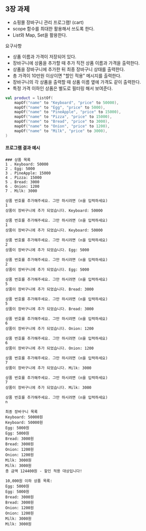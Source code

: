 ## 3장 과제
- 쇼핑몰 장바구니 관리 프로그램! (cart)
- scope 함수를 최대한 활용해서 쓰도록 한다.
- List와 Map, Set을 활용한다. 

요구사항
- 상품 이름과 가격이 저장되어 있다.
- 장바구니에 상품을 추가할 때 추가 직전 상품 이름과 가격을 출력한다. 
- 상품을 장바구니에 추가한 뒤 최종 장바구니 상태를 출력한다. 
- 총 가격이 10만원 이상이면 "할인 적용" 메시지를 출력한다. 
- 장바구니의 각 상품을 출력할 때 상품 이름 옆에 가격도 같이 출력한다. 
- 특정 가격 이하인 상품은 별도로 필터링 해서 보여준다. 


```kotlin
val product = listOf(
    mapOf("name" to "Keyboard", "price" to 50000),
    mapOf("name" to "Egg", "price" to 5000),
    mapOf("name" to "PineApple", "price" to 15000),
    mapOf("name" to "Pizza", "price" to 15000),
    mapOf("name" to "Bread", "price" to 3000),
    mapOf("name" to "Onion", "price" to 1200),
    mapOf("name" to "Milk", "price" to 3000),
)
```

#### 프로그램 결과 예시

```
### 상품 목록
1 . Keyboard: 50000
2 . Egg: 5000
3 . PineApple: 15000
4 . Pizza: 15000
5 . Bread: 3000
6 . Onion: 1200
7 . Milk: 3000

상품 번호를 추가해주세요. 그만 하시려면 (n을 입력하세요)
1
상품이 장바구니에 추가 되었습니다. Keyboard: 50000

상품 번호를 추가해주세요. 그만 하시려면 (n을 입력하세요)
1
상품이 장바구니에 추가 되었습니다. Keyboard: 50000

상품 번호를 추가해주세요. 그만 하시려면 (n을 입력하세요)
2
상품이 장바구니에 추가 되었습니다. Egg: 5000

상품 번호를 추가해주세요. 그만 하시려면 (n을 입력하세요)
2
상품이 장바구니에 추가 되었습니다. Egg: 5000

상품 번호를 추가해주세요. 그만 하시려면 (n을 입력하세요)
5
상품이 장바구니에 추가 되었습니다. Bread: 3000

상품 번호를 추가해주세요. 그만 하시려면 (n을 입력하세요)
5
상품이 장바구니에 추가 되었습니다. Bread: 3000

상품 번호를 추가해주세요. 그만 하시려면 (n을 입력하세요)
6
상품이 장바구니에 추가 되었습니다. Onion: 1200

상품 번호를 추가해주세요. 그만 하시려면 (n을 입력하세요)
6
상품이 장바구니에 추가 되었습니다. Onion: 1200

상품 번호를 추가해주세요. 그만 하시려면 (n을 입력하세요)
7
상품이 장바구니에 추가 되었습니다. Milk: 3000

상품 번호를 추가해주세요. 그만 하시려면 (n을 입력하세요)
7
상품이 장바구니에 추가 되었습니다. Milk: 3000

상품 번호를 추가해주세요. 그만 하시려면 (n을 입력하세요)
n

최종 장바구니 목록
Keyboard: 50000원
Keyboard: 50000원
Egg: 5000원
Egg: 5000원
Bread: 3000원
Bread: 3000원
Onion: 1200원
Onion: 1200원
Milk: 3000원
Milk: 3000원
총 금액 124400원 - 할인 적용 대상입니다!

10,000원 이하 상품 목록:
Egg: 5000원
Egg: 5000원
Bread: 3000원
Bread: 3000원
Onion: 1200원
Onion: 1200원
Milk: 3000원
Milk: 3000원
```
